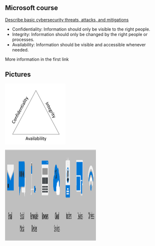 ## Microsoft course
[Describe basic cybersecurity threats, attacks, and mitigations](https://learn.microsoft.com/en-us/training/modules/describe-basic-cybersecurity-threats-attacks-mitigations/)

- Confidentiality: Information should only be visible to the right people.
- Integrity: Information should only be changed by the right people or processes.
- Availability: Information should be visible and accessible whenever needed.

More information in the first link

## Pictures
<img src="../img/goals.png" alt="Cybersecurity goals" width="200px" height="200px"><br/>

<img src="../img/attackVectors.png" alt="Cybersecurity goals" width="300px" height="300px"><br/>
